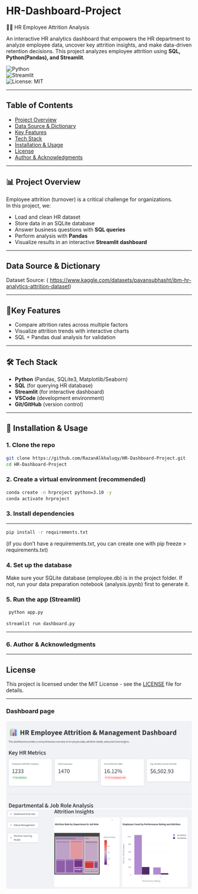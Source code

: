 # HR-Dashboard-Project
🧑‍💼 HR Employee Attrition Analysis 
  
An interactive HR analytics dashboard that empowers the HR department to analyze employee data, uncover key attrition insights, and make data-driven retention decisions. 
This project analyzes employee attrition using **SQL, Python(Pandas), and Streamlit**.

![Python](https://img.shields.io/badge/Python-3.10-blue.svg)  
![Streamlit](https://img.shields.io/badge/Framework-Streamlit-red)  
![License: MIT](https://img.shields.io/badge/License-MIT-green.svg)  

---
## Table of Contents
- [Project Overview](#-Project-Overview)
- [Data Source & Dictionary](#data-source--dictionary)
- [Key Features](#key-features)
- [Tech Stack](#tech-stack)
- [Installation & Usage](#-installation--usage)
- [License](#license)
- [Author & Acknowledgments](#-author--acknowledgments)
---
## 📊 Project Overview
Employee attrition (turnover) is a critical challenge for organizations.  
In this project, we:
- Load and clean HR dataset
- Store data in an SQLite database
- Answer business questions with **SQL queries**
- Perform analysis with **Pandas**
- Visualize results in an interactive **Streamlit dashboard**
---
## Data Source & Dictionary
Dataset Source: ( https://www.kaggle.com/datasets/pavansubhasht/ibm-hr-analytics-attrition-dataset)

---
## 🔑Key Features
- Compare attrition rates across multiple factors
- Visualize attrition trends with interactive charts
- SQL + Pandas dual analysis for validation

---

## 🛠️ Tech Stack
- **Python** (Pandas, SQLite3, Matplotlib/Seaborn)
- **SQL** (for querying HR database)
- **Streamlit** (for interactive dashboard)
- **VSCode** (development environment)
- **Git/GitHub** (version control)

---

## 🚀 Installation & Usage

### 1. Clone the repo
```bash
git clone https://github.com/RazanAlkhaluqy/HR-Dashboard-Project.git
cd HR-Dashboard-Project
```
### 2. Create a virtual environment (recommended)
```bash
conda create -n hrproject python=3.10 -y
conda activate hrproject
```
### 3. Install dependencies
---
```bash
pip install -r requirements.txt
```
(if you don’t have a requirements.txt, you can create one with pip freeze > requirements.txt)

### 4. Set up the database

Make sure your SQLite database (employee.db) is in the project folder.
If not, run your data preparation notebook (analysis.ipynb) first to generate it.

### 5. Run the app (Streamlit)
```bash
 python app.py
```
```bash
streamlit run dashboard.py
```
---
### 6. Author & Acknowledgments

---
## License
This project is licensed under the MIT License - see the [LICENSE](LICENSE) file for details.

---
### Dashboard page
![Dashboard Screenshot](images/dashboard1.png)
![Dashboard Screenshot](images/dashboard2.png)


